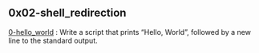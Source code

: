 ## 0x02-shell_redirection

[0-hello_world](./0-hello_world) : Write a script that prints “Hello, World”, followed by a new line to the standard output.